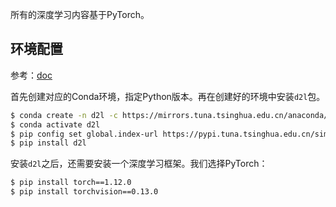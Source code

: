 
所有的深度学习内容基于PyTorch。

## 环境配置

参考：[doc](https://zh-v2.d2l.ai/chapter_installation/index.html#d2l)

首先创建对应的Conda环境，指定Python版本。再在创建好的环境中安装`d2l`包。

```sh
$ conda create -n d2l -c https://mirrors.tuna.tsinghua.edu.cn/anaconda/cloud/conda-forge/ python=3.10.6
$ conda activate d2l
$ pip config set global.index-url https://pypi.tuna.tsinghua.edu.cn/simple
$ pip install d2l
```

安装`d2l`之后，还需要安装一个深度学习框架。我们选择PyTorch：

```sh
$ pip install torch==1.12.0
$ pip install torchvision==0.13.0
```